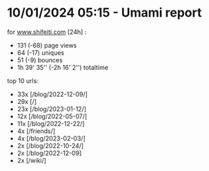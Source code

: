 # 10/01/2024 05:15 - Umami report
for www.shifeiti.com [24h] :

 - 131 (-68) page views
 - 64 (-17) uniques
 - 51 (-9) bounces
 - 1h 39' 35'' (-2h 16' 2'') totaltime


top 10 urls:
 - 33x [/blog/2022-12-09/]
 - 29x [/]
 - 23x [/blog/2023-01-12/]
 - 12x [/blog/2022-05-07/]
 - 11x [/blog/2022-12-22/]
 - 4x [/friends/]
 - 4x [/blog/2023-02-03/]
 - 2x [/blog/2022-10-24/]
 - 2x [/blog/2022-12-09]
 - 2x [/wiki/]


